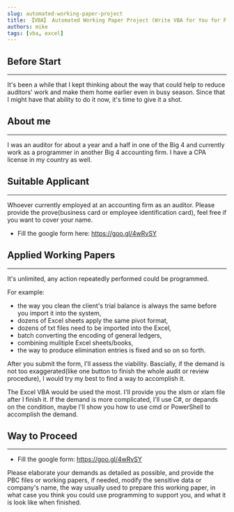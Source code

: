 ```yaml
---
slug: automated-working-paper-project
title: 【VBA】 Automated Working Paper Project (Write VBA for You for Free)
authors: mike
tags: [vba, excel]
---
```


## Before Start 
---
It's been a while that I kept thinking about the way that could help to reduce auditors' work and make them home earlier even in busy season. Since that I might have that ability to do it now, it's time to give it a shot.

<!--truncate-->

## About me
---
I was an auditor for about a year and a half in one of the Big 4 and currently work as a programmer in another Big 4 accounting firm. I have a CPA license in my country as well.

## Suitable Applicant
---
Whoever currently employed at an accounting firm as an auditor.
Please provide the prove(business card or employee identification card), feel free if you want to cover your name. <br />
+ Fill the google form here: https://goo.gl/4wRvSY

## Applied Working Papers
---
It's unlimited, any action repeatedly performed could be programmed. 

For example: 
+ the way you clean the client's trial balance is always the same before you import it into the system, 
+ dozens of Excel sheets apply the same pivot format, 
+ dozens of txt files need to be imported into the Excel, 
+ batch converting the encoding of general ledgers, 
+ combining mulitiple Excel sheets/books, 
+ the way to produce elimination entries is fixed and so on so forth.

After you submit the form, I'll assess the viability. Bascially, if the demand is not too exaggerated(like one button to finish the whole audit or review procedure), I would try my best to find a way to accomplish it.

The Excel VBA would be used the most. I'll provide you the xlsm or xlam file after I finish it. If the demand is more complicated, I'll use C#, or depands on the condition, maybe I'll show you how to use cmd or PowerShell to accomplish the demand.

## Way to Proceed
---
+ Fill the google form: https://goo.gl/4wRvSY

Please elaborate your demands as detailed as possible, and provide the PBC files or working papers, if needed, modify the sensitive data or company's name, the way usually used to prepare this working paper, in what case you think you could use programming to support you, and what it is look like when finished.
